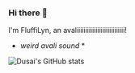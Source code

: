 ### Hi there 👋
I'm FluffiLyn, an avaliiiiiiiiiiiiiiiiiiiiiiiiiiii!

* *weird avali sound* *



![Dusai's GitHub stats](https://github-readme-stats.vercel.app/api?username=FluffiLyn)
